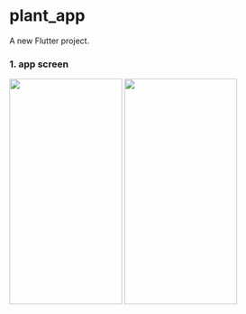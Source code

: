 # plant_app

A new Flutter project.

### 1. app screen

<div>
<img width="200" height="400" src="https://user-images.githubusercontent.com/59638467/103507931-9583a300-4ea3-11eb-9950-c515fcf14a1d.png">
<img width="200" height="400" src="https://user-images.githubusercontent.com/59638467/103508728-e1831780-4ea4-11eb-971a-7b99f298f216.png">
<div>
